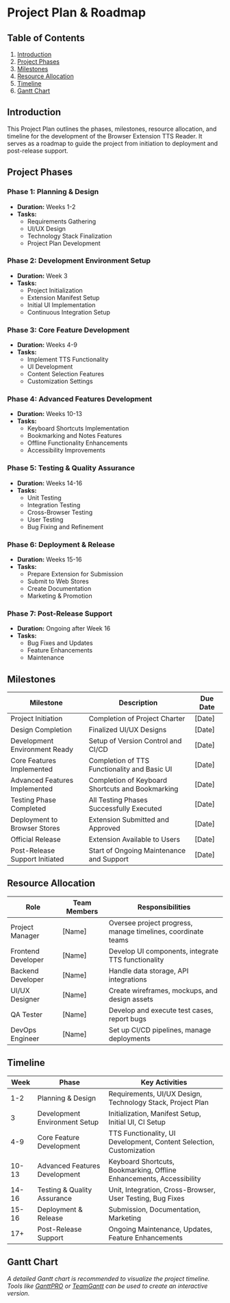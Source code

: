 # Project Plan & Roadmap

## Table of Contents
1. [Introduction](#introduction)
2. [Project Phases](#project-phases)
3. [Milestones](#milestones)
4. [Resource Allocation](#resource-allocation)
5. [Timeline](#timeline)
6. [Gantt Chart](#gantt-chart)

## Introduction
This Project Plan outlines the phases, milestones, resource allocation, and timeline for the development of the Browser Extension TTS Reader. It serves as a roadmap to guide the project from initiation to deployment and post-release support.

## Project Phases

### Phase 1: Planning & Design
- **Duration:** Weeks 1-2
- **Tasks:**
  - Requirements Gathering
  - UI/UX Design
  - Technology Stack Finalization
  - Project Plan Development

### Phase 2: Development Environment Setup
- **Duration:** Week 3
- **Tasks:**
  - Project Initialization
  - Extension Manifest Setup
  - Initial UI Implementation
  - Continuous Integration Setup

### Phase 3: Core Feature Development
- **Duration:** Weeks 4-9
- **Tasks:**
  - Implement TTS Functionality
  - UI Development
  - Content Selection Features
  - Customization Settings

### Phase 4: Advanced Features Development
- **Duration:** Weeks 10-13
- **Tasks:**
  - Keyboard Shortcuts Implementation
  - Bookmarking and Notes Features
  - Offline Functionality Enhancements
  - Accessibility Improvements

### Phase 5: Testing & Quality Assurance
- **Duration:** Weeks 14-16
- **Tasks:**
  - Unit Testing
  - Integration Testing
  - Cross-Browser Testing
  - User Testing
  - Bug Fixing and Refinement

### Phase 6: Deployment & Release
- **Duration:** Weeks 15-16
- **Tasks:**
  - Prepare Extension for Submission
  - Submit to Web Stores
  - Create Documentation
  - Marketing & Promotion

### Phase 7: Post-Release Support
- **Duration:** Ongoing after Week 16
- **Tasks:**
  - Bug Fixes and Updates
  - Feature Enhancements
  - Maintenance

## Milestones

| **Milestone**                       | **Description**                                        | **Due Date**   |
|-------------------------------------|--------------------------------------------------------|----------------|
| Project Initiation                  | Completion of Project Charter                         | [Date]         |
| Design Completion                   | Finalized UI/UX Designs                                | [Date]         |
| Development Environment Ready       | Setup of Version Control and CI/CD                     | [Date]         |
| Core Features Implemented           | Completion of TTS Functionality and Basic UI          | [Date]         |
| Advanced Features Implemented       | Completion of Keyboard Shortcuts and Bookmarking       | [Date]         |
| Testing Phase Completed             | All Testing Phases Successfully Executed               | [Date]         |
| Deployment to Browser Stores        | Extension Submitted and Approved                      | [Date]         |
| Official Release                    | Extension Available to Users                           | [Date]         |
| Post-Release Support Initiated      | Start of Ongoing Maintenance and Support              | [Date]         |

## Resource Allocation

| **Role**            | **Team Members**       | **Responsibilities**                               |
|---------------------|------------------------|----------------------------------------------------|
| Project Manager     | [Name]                 | Oversee project progress, manage timelines, coordinate teams |
| Frontend Developer  | [Name]                 | Develop UI components, integrate TTS functionality  |
| Backend Developer   | [Name]                 | Handle data storage, API integrations              |
| UI/UX Designer      | [Name]                 | Create wireframes, mockups, and design assets      |
| QA Tester           | [Name]                 | Develop and execute test cases, report bugs        |
| DevOps Engineer     | [Name]                 | Set up CI/CD pipelines, manage deployments         |

## Timeline

| **Week** | **Phase**                        | **Key Activities**                                     |
|----------|----------------------------------|--------------------------------------------------------|
| 1-2      | Planning & Design                | Requirements, UI/UX Design, Technology Stack, Project Plan |
| 3        | Development Environment Setup    | Initialization, Manifest Setup, Initial UI, CI Setup    |
| 4-9      | Core Feature Development         | TTS Functionality, UI Development, Content Selection, Customization |
| 10-13    | Advanced Features Development    | Keyboard Shortcuts, Bookmarking, Offline Enhancements, Accessibility |
| 14-16    | Testing & Quality Assurance      | Unit, Integration, Cross-Browser, User Testing, Bug Fixes |
| 15-16    | Deployment & Release             | Submission, Documentation, Marketing                   |
| 17+      | Post-Release Support             | Ongoing Maintenance, Updates, Feature Enhancements    |

## Gantt Chart

*A detailed Gantt chart is recommended to visualize the project timeline. Tools like [GanttPRO](https://ganttpro.com/) or [TeamGantt](https://www.teamgantt.com/) can be used to create an interactive version.*

